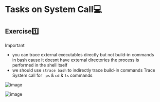 # Tasks on System Call💻

## Exercise1️⃣
>[!important]
>* you can trace external executables directly but not build-in commands in bash cause it doesnt have external directories the process is performed in the shell itself
>* we should use `strace bash` to indirectly trace build-in commands
Trace System call for ` ps` & `cd` & `ls` commands


![image](https://github.com/Reemaa828/Linux_11_5/assets/112731236/b4064191-efcd-455b-81da-4e97208e1fee)

![image](https://github.com/Reemaa828/Linux_11_5/assets/112731236/a24c2191-9c44-49c1-be2b-7b9451ca3966)






